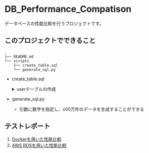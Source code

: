 # DB_Performance_Compatison
データベースの性能比較を行うプロジェクトです。

## このプロジェクトでできること
```
.
├── README.md
└── scripts
    ├── create_table.sql
    └── generate_sql.py
```
* create_table.sql
    <details>
    <summary>userテーブルの作成</summary>

    | カラム名 | 型 | 長さ | index |
    | --- | --- | --- | --- |
    | id | int |  |  |
    | name | VARCHAR | 255 |  |
    | email | VARCHAR | 255 |  |
    | password | VARCHAR | 255 |  |
    | email_verified_at | VARCHAR | 255 |  |
    | attribute_a | VARCHAR | 10 | Y |
    | attribute_b | VARCHAR | 10 | Y |
    | attribute_c | VARCHAR | 10 | Y |
    | attribute_d | VARCHAR | 10 | Y |
    | attribute_e | VARCHAR | 10 | Y |
    | attribute_f | VARCHAR | 10 | Y |
    | attribute_g | VARCHAR | 10 | Y |
    | attribute_h | VARCHAR | 10 | Y |
    | attribute_i | VARCHAR | 10 | Y |
    | attribute_j | VARCHAR | 10 | Y |
    | attribute_k | VARCHAR | 10 | Y |
    | attribute_l | VARCHAR | 10 | Y |
    | attribute_m | VARCHAR | 10 | Y |
    | attribute_n | VARCHAR | 10 | Y |
    | attribute_o | VARCHAR | 10 | Y |
    | attribute_p | VARCHAR | 10 | Y |
    | attribute_q | VARCHAR | 10 |  |
    | attribute_r | VARCHAR | 10 |  |
    | attribute_s | VARCHAR | 10 |  |
    | attribute_t | VARCHAR | 10 |  |
    | created_at | TIMESTAMP |  |  |
    | updated_at | TIMESTAMP |  |  |

    </details>
* generate_sql.py
    * 引数に数字を指定し、x00万件のデータを生成することができる

## テストレポート
1. [Dockerを用いた性能比較](./reports/docker_spec_comparision.md)
2. [AWS RDSを用いた性能比較](./reports/aws_rds_spec_comparisopn.md)